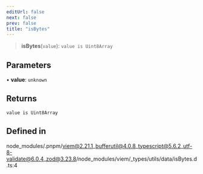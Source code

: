 ```yaml
---
editUrl: false
next: false
prev: false
title: "isBytes"
---
```


> **isBytes**(`value`): `value is Uint8Array`

## Parameters

• **value**: `unknown`

## Returns

`value is Uint8Array`

## Defined in

node\_modules/.pnpm/viem@2.21.1\_bufferutil@4.0.8\_typescript@5.6.2\_utf-8-validate@6.0.4\_zod@3.23.8/node\_modules/viem/\_types/utils/data/isBytes.d.ts:4

